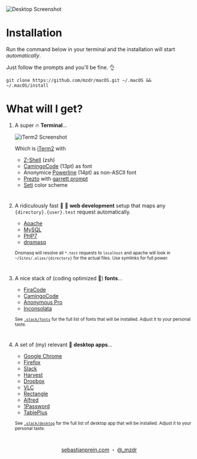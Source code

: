![Desktop Screenshot](https://mzdr.github.io/macos/screenshot.jpg)  

# Installation

Run the command below in your terminal and the installation will start *automatically*.

Just follow the prompts and you’ll be fine. 👌

```shell
git clone https://github.com/mzdr/macOS.git ~/.macOS && ~/.macOS/install
```

# What will I get?

1. A super 🔥 **Terminal**…

    ![iTerm2 Screenshot](https://mzdr.github.io/macos/iTerm2.jpg)  

    Which is [iTerm2] with

    - [Z-Shell] \(zsh)
    - [CamingoCode] \(13pt) as font
    - Anonymice [Powerline] \(14pt) as non-ASCII font
    - [Prezto] with [garrett prompt]
    - [Seti] color scheme

#  

2. A ridiculously fast 🚓 💨 **web development** setup that maps any `{directory}.{user}.test` request automatically.

    - [Apache]
    - [MySQL]
    - [PHP7]
    - [dnsmasq]
    
    <sub>Dnsmasq will resolve all `*.test` requests to `localhost` and apache will look in `~/Sites/.alias/{directory}` for the actual files. Use symlinks for full power.</sub>

#  

3. A nice stack of (coding optimized 👀) **fonts**…

    - [FiraCode]
    - [CamingoCode]
    - [Anonymous Pro]
    - [Inconsolata]

    <sub>See [`.stack/fonts`](.stack/fonts) for the full list of fonts that will be installed. Adjust it to your personal taste.</sub>

#  

4. A set of (my) relevant 🍧 **desktop apps**…

    - [Google Chrome]
    - [Firefox]
    - [Slack]
    - [Harvest]
    - [Dropbox]
    - [VLC]
    - [Rectangle]
    - [Alfred]
    - [1Password]
    - [TablePlus]

    <sub>See [`.stack/desktop`](.stack/desktop) for the full list of desktop app that will be installed. Adjust it to your personal taste.</sub>

#    

<p align="center">
    <a href="https://sebastianprein.com/">sebastianprein.com</a> ・
    <a href="https://twitter.com/_mzdr">@_mzdr</a>
</p>

<!-- Terminal -->
[Z-Shell]: http://www.zsh.org/
[iTerm2]: https://github.com/gnachman/iTerm2
[Prezto]: https://github.com/sorin-ionescu/prezto
[garrett prompt]: https://github.com/chauncey-garrett/zsh-prompt-garrett
[Seti]: https://github.com/mbadolato/iTerm2-Color-Schemes/tree/master/schemes
[Powerline]: https://github.com/powerline/fonts

<!-- Desktop apps -->
[Google Chrome]: https://www.google.de/chrome/
[Firefox]: https://www.mozilla.org/de/firefox/
[Slack]: https://slack.com/
[Harvest]: https://www.getharvest.com/
[Dropbox]: https://www.dropbox.com/downloading
[VLC]: https://www.videolan.org/vlc/
[Rectangle]: https://rectangleapp.com/
[1Password]: https://1password.com/
[TablePlus]: https://tableplus.com/
[Alfred]: https://www.alfredapp.com/

<!-- Web development -->
[apache]: https://httpd.apache.org/
[MySQL]: https://www.mysql.com/
[PHP7]: https://secure.php.net/
[dnsmasq]: http://www.thekelleys.org.uk/dnsmasq/doc.html

<!-- Fonts -->
[FiraCode]: https://github.com/tonsky/FiraCode
[CamingoCode]: http://www.janfromm.de/typefaces/camingomono/camingocode/
[Anonymous Pro]: http://www.marksimonson.com/fonts/view/anonymous-pro
[Inconsolata]: http://levien.com/type/myfonts/inconsolata.html